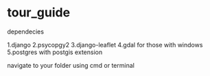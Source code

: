 

# tour_guide

dependecies

1.django
2.psycopgy2
3.django-leaflet
4.gdal  for those with windows
5.postgres with postgis extension

navigate to your folder using cmd or terminal




